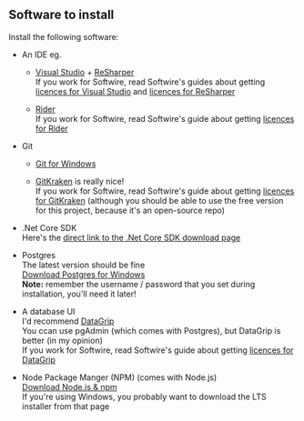 ## Software to install
Install the following software:
* An IDE eg.
  * [Visual Studio](https://visualstudio.microsoft.com/) + [ReSharper](https://www.jetbrains.com/resharper/)  
    If you work for Softwire, read Softwire's guides about getting
    [licences for Visual Studio](https://swiki.softwire.com/display/Helpdesk/Visual+Studio) and
    [licences for ReSharper](https://swiki.softwire.com/display/Helpdesk/JetBrains+Licence+Keys)

  * [Rider](https://www.jetbrains.com/rider/)  
    If you work for Softwire, read Softwire's guide about getting
    [licences for Rider](https://swiki.softwire.com/display/Helpdesk/JetBrains+Licence+Keys)

* Git
  * [Git for Windows](https://git-scm.com/download/win)

  * [GitKraken](https://www.gitkraken.com/) is really nice!  
    If you work for Softwire, read Softwire's guide about getting
    [licences for GitKraken](https://swiki.softwire.com/display/Helpdesk/GitKraken)
    (although you should be able to use the free version for this project, because it's an open-source repo)

* .Net Core SDK  
  Here's the [direct link to the .Net Core SDK download page](https://dotnet.microsoft.com/download/dotnet-core/thank-you/sdk-3.1.402-windows-x64-installer)

* Postgres  
  The latest version should be fine  
  [Download Postgres for Windows](https://www.postgresql.org/download/windows/)  
  **Note:** remember the username / password that you set during installation, you'll need it later!

* A database UI  
  I'd recommend [DataGrip](https://www.jetbrains.com/datagrip/)  
  You ccan use pgAdmin (which comes with Postgres), but DataGrip is better (in my opinion)  
  If you work for Softwire, read Softwire's guide about getting
  [licences for DataGrip](https://swiki.softwire.com/display/Helpdesk/JetBrains+Licence+Keys)

* Node Package Manger (NPM) (comes with Node.js)  
  [Download Node.js & npm](https://nodejs.org/en/download/)  
  If you're using Windows, you probably want to download the LTS installer from that page


